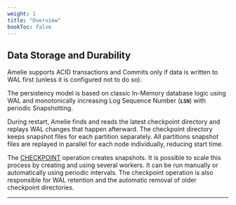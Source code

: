 ```yaml
---
weight: 1
title: "Overview"
bookToc: false
---
```


## Data Storage and Durability

Amelie supports ACID transactions and Commits only if data is written to WAL first (unless it is configured not to do so).

The persistency model is based on classic In-Memory database logic using WAL and monotonically increasing
Log Sequence Number (**`LSN`**) with periodic Snapshotting.

During restart, Amelie finds and reads the latest checkpoint directory and replays WAL changes that happen afterward.
The checkpoint directory keeps snapshot files for each partition separately. All partitions snapshot files are replayed in parallel
for each node individually, reducing start time.

The [CHECKPOINT](/docs/storage/checkpoint) operation creates snapshots. It is possible to scale this process by creating
and using several workers.  It can be run manually or automatically using periodic intervals. The checkpoint operation is
also responsible for WAL retention and the automatic removal of older checkpoint directories.

---
